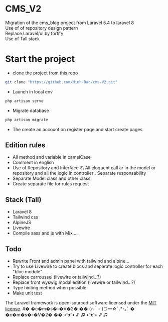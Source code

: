 # CMS_V2
Migration of the cms_blog project from Laravel 5.4 to laravel 8   
Use of of repository design pattern  
Replace Laravel/ui by fortify  
Use of Tall stack  

# Start the project
- clone the project from this repo  
```bash
git clone "https://github.com/Minh-Bao/cms-V2.git"
```
- Launch in local env  
```bash
php artisan serve
```
- Migrate database   
```bash
php artisan migrate
```
- The create an account on register page and start create pages  
 

## Edition rules 
- All method and variable in camelCase  
- Comment in english  
- Use of Repository and Interface  :!\ All eloquent call ar in the model or repository and all the logic in controller . Separate responsability  
- Separate Model class and other class  
- Create separate file for rules request  


## Stack (Tall)
- Laravel 8  
- Tailwind css  
- AlpineJS  
- Livewire  
- Compile sass and js with Mix ...

## Todo
- Rewrite Front and admin panel with tailwind and alpine...  
- Try to use Livewire to create blocs and separate logic controller for each "bloc module"  
- Replace carroussel (livewire or tailwind...?)   
- Replace front wyswig modal edition (livewire or tailwind...?)   
- Type hinting method when possible
- Make unit test 


The Laravel framework is open-sourced software licensed under the [MIT license](https://opensource.org/licenses/MIT).
#� �c�m�s�-�V�2�  ��   (∩｀-´)⊃━☆ﾟ.*･｡ﾟ            � �c�m�s�-�V�2�  ��   ◖ᵔᴥᵔ◗ ♪ ♫ ◖ᵔᴥᵔ◗ ♪ ♫

